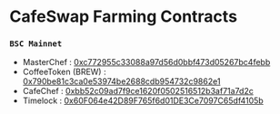 # CafeSwap Farming Contracts

### `BSC Mainnet`
  - MasterChef : [0xc772955c33088a97d56d0bbf473d05267bc4febb](https://bscscan.com/address/0xc772955c33088a97d56d0bbf473d05267bc4febb)
  - CoffeeToken (BREW) : [0x790be81c3ca0e53974be2688cdb954732c9862e1](https://bscscan.com/address/0x790be81c3ca0e53974be2688cdb954732c9862e1)
  - CafeChef  : [0xbb52c09ad7f9ce1620f0502516512b3af71a7d2c](https://bscscan.com/address/0xbb52c09ad7f9ce1620f0502516512b3af71a7d2c)
  - Timelock : [0x60F064e42D89F765f6d01DE3Ce7097C65df4105b](https://bscscan.com/address/0x60f064e42d89f765f6d01de3ce7097c65df4105b)
